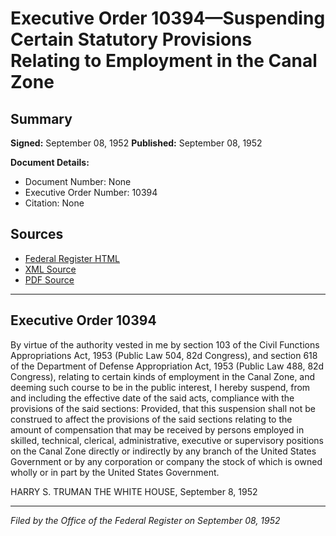 # Executive Order 10394—Suspending Certain Statutory Provisions Relating to Employment in the Canal Zone

## Summary

**Signed:** September 08, 1952
**Published:** September 08, 1952

**Document Details:**
- Document Number: None
- Executive Order Number: 10394
- Citation: None

## Sources
- [Federal Register HTML](https://www.presidency.ucsb.edu/documents/executive-order-10394-suspending-certain-statutory-provisions-relating-employment-the)
- [XML Source](None)
- [PDF Source](None)

---

## Executive Order 10394

By virtue of the authority vested in me by section 103 of the Civil Functions Appropriations Act, 1953 (Public Law 504, 82d Congress), and section 618 of the Department of Defense Appropriation Act, 1953 (Public Law 488, 82d Congress), relating to certain kinds of employment in the Canal Zone, and deeming such course to be in the public interest, I hereby suspend, from and including the effective date of the said acts, compliance with the provisions of the said sections: Provided, that this suspension shall not be construed to affect the provisions of the said sections relating to the amount of compensation that may be received by persons employed in skilled, technical, clerical, administrative, executive or supervisory positions on the Canal Zone directly or indirectly by any branch of the United States Government or by any corporation or company the stock of which is owned wholly or in part by the United States Government.

HARRY S. TRUMAN
THE WHITE HOUSE,
September 8, 1952

---

*Filed by the Office of the Federal Register on September 08, 1952*
